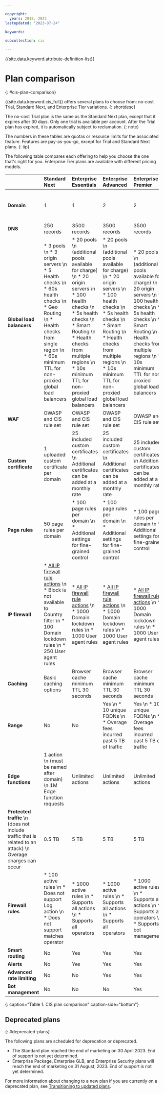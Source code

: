 ```yaml
---

copyright:
  years: 2018, 2023
lastupdated: "2023-07-24"

keywords:

subcollection: cis

---
```


{{site.data.keyword.attribute-definition-list}}

# Plan comparison
{: #cis-plan-comparison}

{{site.data.keyword.cis_full}} offers several plans to choose from: no-cost Trial, Standard Next, and Enterprise Tier variations.
{: shortdesc}

The no-cost Trial plan is the same as the Standard Next plan, except that it expires after 30 days. Only one trial is available per account. After the Trial plan has expired, it is automatically subject to reclamation.
{: note}

The numbers in these tables are quotas or resource limits for the associated feature. Features are pay-as-you-go, except for Trial and Standard Next plans.
{: tip}

The following table compares each offering to help you choose the one that's right for you. Enterprise Tier plans are available with different pricing models.

| |Standard Next|Enterprise Essentials|Enterprise Advanced|Enterprise Premier|Enterprise Usage|
| :------- | :------- | :--------- | :------------ | :--------- | :--------- |
|**Domain**|1|1|2|2|Up to 1000, but recommend no more than 20|
|**DNS**|250 records|3500 records|3500 records|3500 records|3500 records|
|**Global load balancers**|* 3 pools \n * 3 origin servers \n * 5 Health checks \n * 60s health checks \n * Geo Routing \n * Health checks from single region \n * 60s minimum TTL for non-proxied global load balancers |* 20 pools  \n (additional pools available for charge)  \n * 20 origin servers \n * 100 health checks \n * 5s health checks \n * Smart Routing \n * Health checks from multiple regions \n * 10s minimum TTL for non-proxied global load balancers |* 20 pools  \n (additional pools available for charge) \n * 20 origin servers \n  * 100 health checks \n * 5s health checks \n * Smart Routing \n * Health checks from multiple regions \n * 10s minimum TTL for non-proxied global load balancers|* 20 pools  \n (additional pools available for charge)  \n * 20 origin servers  \n * 100 health checks  \n * 5s health checks  \n * Smart Routing  \n * Health checks from multiple regions  \n * 10s minimum TTL for non-proxied global load balancers|* Up to 100 pools \n * 100 origin servers \n * Up to 100 health checks \n * 5s health checks \n * Smart Routing \n * Health checks from multiple regions \n * 10s minimum TTL for non-proxied global load balancers|
|**WAF**|OWASP and CIS rule set|OWASP and CIS rule set|OWASP and CIS rule set|OWASP and CIS rule set|OWASP and CIS rule set|
|**Custom certificate**|1 uploaded custom certificate per domain|25 included custom certificates  \n Additional certificates can be added at a monthly rate|25 included custom certificates  \n Additional certificates can be added at a monthly rate|25 included custom certificates  \n Additional certificates can be added at a monthly rate|1 uploaded custom certificate per domain|
|**Page rules**|50 page rules per domain|* 100 page rules per domain \n * Additional settings for fine-grained control|* 100 page rules per domain \n * Additional settings for fine-grained control|* 100 page rules per domain \n * Additional settings for fine-grained control|* 100 page rules per domain \n * Additional settings for fine-grained control|
|**IP firewall**|* [All IP firewall rule actions](/docs/cis?topic=cis-actions) \n * Block is not available to Country filter \n * 100 Domain lockdown rules \n * 250 User agent rules|* [All IP firewall rule actions](/docs/cis?topic=cis-actions) \n * 1000 Domain lockdown rules \n * 1000 User agent rules|* [All IP firewall rule actions](/docs/cis?topic=cis-actions) \n * 1000 Domain lockdown rules \n * 1000 User agent rules|* [All IP firewall rule actions](/docs/cis?topic=cis-actions) \n * 1000 Domain lockdown rules \n * 1000 User agent rules|* [All IP firewall rule actions](/docs/cis?topic=cis-actions) \n * 1000 Domain lockdown rules \n * 1000 User agent rules|
|**Caching**|Basic caching options|Browser cache minimum TTL 30 seconds|Browser cache minimum TTL 30 seconds|Browser cache minimum TTL 30 seconds|Advanced caching options|
|**Range**|No|No|Yes \n * 10 unique FQDNs \n * Overage fees incurred past 5 TB of traffic|Yes \n * 10 unique FQDNs \n * Overage fees incurred past 5 TB of traffic|Yes \n * 10 unique FQDNs|
|**Edge functions**|1 action \n (must be named after domain) \n 1M Edge function requests|Unlimited actions|Unlimited actions|Unlimited actions|Unlimited actions|
|**Protected traffic**   \n (does not include traffic that is related to an attack)  \n Overage charges can occur|0.5 TB |5 TB|5 TB|5 TB |5 TB|
|**Firewall rules**|* 100 active rules \n * Does not support Log action \n * Does not support matches operator|* 1000 active rules \n * Supports all actions \n * Supports all operators|* 1000 active rules \n * Supports all actions \n * Supports all operators|* 1000 active rules \n * Supports all actions \n * Supports all operators  \n * Supports bot management|* 1000 active rules \n * Supports all actions \n * Supports all operators|
|**Smart routing**|No|Yes|Yes|Yes|Yes|
|**Alerts**|No|Yes|Yes|Yes|Yes|
|**Advanced rate limiting**|No|No|Yes|Yes|Yes|
|**Bot management**|No|No|No|Yes|No|
{: caption="Table 1. CIS plan comparison" caption-side="bottom"}

## Deprecated plans
{: #deprecated-plans}

The following plans are scheduled for deprecation or deprecated.

* The Standard plan reached the end of marketing on 30 April 2023. End of support is not yet determined.
* Enterprise Package, Enterprise GLB, and Enterprise Security plans will reach the end of marketing on 31 August, 2023. End of support is not yet determined.

For more information about changing to a new plan if you are currently on a deprecated plan, see [Transitioning to updated plans](/docs/cis?topic=cis-transition-plans).

